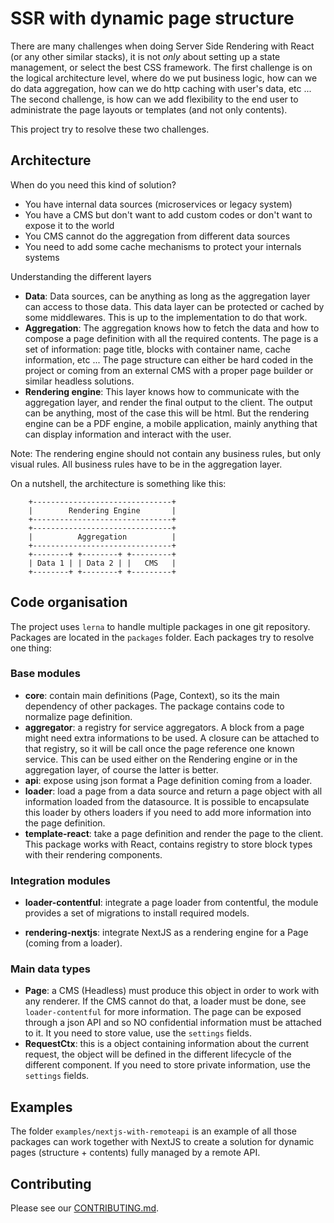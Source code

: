 # SSR with dynamic page structure

There are many challenges when doing Server Side Rendering with React (or any other similar stacks), it is not _only_ about setting up a state management, or select the best CSS framework. The first challenge is on the logical architecture level, where do we put business logic, how can we do data aggregation, how can we do http caching with user's data, etc ... The second challenge, is how can we add flexibility to the end user to administrate the page layouts or templates (and not only contents).

This project try to resolve these two challenges.

## Architecture

When do you need this kind of solution?

- You have internal data sources (microservices or legacy system)
- You have a CMS but don't want to add custom codes or don't want to expose it to the world
- You CMS cannot do the aggregation from different data sources
- You need to add some cache mechanisms to protect your internals systems

Understanding the different layers

- **Data**: Data sources, can be anything as long as the aggregation layer can access to those data. This data layer can be protected or cached by some middlewares. This is up to the implementation to do that work.
- **Aggregation**: The aggregation knows how to fetch the data and how to compose a page definition with all the required contents. The page is a set of information: page title, blocks with container name, cache information, etc ... The page structure can either be hard coded in the project or coming from an external CMS with a proper page builder or similar headless solutions.
- **Rendering engine**: This layer knows how to communicate with the aggregation layer, and render the final output to the client. The output can be anything, most of the case this will be html. But the rendering engine can be a PDF engine, a mobile application, mainly anything that can display information and interact with the user.

Note: The rendering engine should not contain any business rules, but only visual rules. All business rules have to be in the aggregation layer.

On a nutshell, the architecture is something like this:

        +-------------------------------+
        |        Rendering Engine       |
        +-------------------------------+
        +-------------------------------+
        |          Aggregation          |
        +-------------------------------+
        +--------+ +--------+ +---------+
        | Data 1 | | Data 2 | |   CMS   |
        +--------+ +--------+ +---------+

## Code organisation

The project uses `lerna` to handle multiple packages in one git repository. Packages are located in the `packages` folder. Each packages try to resolve one thing:

### Base modules

- **core**: contain main definitions (Page, Context), so its the main dependency of other packages. The package contains code to normalize page definition.
- **aggregator**: a registry for service aggregators. A block from a page might need extra informations to be used. A closure can be attached to that registry, so it will be call once the page reference one known service. This can be used either on the Rendering engine or in the aggregation layer, of course the latter is better.
- **api**: expose using json format a Page definition coming from a loader.
- **loader**: load a page from a data source and return a page object with all information loaded from the datasource. It is possible to encapsulate this loader by others loaders if you need to add more information into the page definition.
- **template-react**: take a page definition and render the page to the client. This package works with React, contains registry to store block types with their rendering components.

### Integration modules

- **loader-contentful**: integrate a page loader from contentful, the module provides a set of migrations to install required models.

- **rendering-nextjs**: integrate NextJS as a rendering engine for a Page (coming from a loader).

### Main data types

- **Page**: a CMS (Headless) must produce this object in order to work with any renderer. If the CMS cannot do that, a loader must be done, see `loader-contentful` for more information. The page can be exposed through a json API and so NO confidential information must be attached to it. It you need to store value, use the `settings` fields.
- **RequestCtx**: this is a object containing information about the current request, the object will be defined in the different lifecycle of the different component. If you need to store private information, use the `settings` fields.

## Examples

The folder `examples/nextjs-with-remoteapi` is an example of all those packages can work together with NextJS to create a solution for dynamic pages (structure + contents) fully managed by a remote API.

## Contributing

Please see our [CONTRIBUTING.md](https://github.com/ekino/rendr/blob/master/CONTRIBUTING.md).
